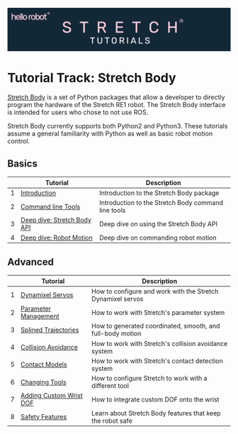 ![](../images/banner.png)
# Tutorial Track: Stretch Body
[Stretch Body](https://github.com/hello-robot/stretch_body) is a set of Python packages that allow a developer to directly program the hardware of the Stretch RE1 robot. The Stretch Body interface is intended for users who chose to not use ROS.


Stretch Body currently supports both Python2 and Python3. These tutorials assume a general familiarity with Python as well as basic robot motion control.

## Basics


|     | Tutorial                                                    | Description                                         |
|-----|-------------------------------------------------------------|-----------------------------------------------------|
| 1   | [Introduction](tutorial_introduction.md)                    | Introduction to the Stretch Body package            |
| 2   | [Command line Tools](tutorial_command_line_tools.md)        | Introduction to the Stretch Body command line tools |
| 3   | [Deep dive: Stretch Body API](tutorial_stretch_body_api.md) | Deep dive on using the Stretch Body API             |
| 4   | [Deep dive: Robot Motion](tutorial_robot_motion.md)         | Deep dive on commanding robot motion                |



## Advanced
|     | Tutorial                                                   | Description                                                 |
|-----|------------------------------------------------------------|-------------------------------------------------------------|
| 1   | [Dynamixel Servos](tutorial_dynamixel_servos.md)           | How to configure and work with the Stretch Dynamixel servos |
| 2   | [Parameter Management](tutorial_parameter_management.md)   | How to work with Stretch's parameter system                 |
| 3   | [Splined Trajectories](tutorial_splined_trajectories.md)   | How to generated coordinated, smooth, and full-body motion  |
| 4   | [Collision Avoidance](tutorial_collision_avoidance.md)     | How to work with Stretch's collision avoidance system       |
| 5   | [Contact Models](tutorial_contact_models.md)               | How to work with Stretch's contact detection system         |
| 6   | [Changing Tools](tutorial_tool_change.md)                  | How to configure Stretch to work with a different tool      |
| 7   | [Adding Custom Wrist DOF](tutorial_extending_wrist_dof.md) | How to integrate custom DOF onto the wrist                  |
| 8   | [Safety Features](tutorial_safe_coding.md)                 | Learn about Stretch Body features that keep the robot safe  |


